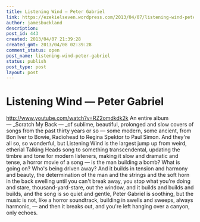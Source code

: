 ```yaml
---
title: Listening Wind — Peter Gabriel 
link: https://ezekielseven.wordpress.com/2013/04/07/listening-wind-peter-gabriel/
author: jamesbuckland
description: 
post_id: 443
created: 2013/04/07 21:39:28
created_gmt: 2013/04/08 02:39:28
comment_status: open
post_name: listening-wind-peter-gabriel
status: publish
post_type: post
layout: post
---
```


# Listening Wind — Peter Gabriel 

http://www.youtube.com/watch?v=RZ2omdkdk2k An entire album — _Scratch My Back — _of sublime, beautiful, prolonged and slow covers of songs from the past thirty years or so — some modern, some ancient, from Bon Iver to Bowie, Radiohead to Regina Spektor to Paul Simon. And they're all so, so wonderful, but Listening Wind is the largest jump up from weird, etherial Talking Heads song to something transcendental, updating the timbre and tone for modern listeners, making it slow and dramatic and tense, a horror movie of a song — is the man building a bomb? What is going on? Who's being driven away? And it builds in tension and harmony and beauty, the determination of the man and the strings and the soft horn in the back swelling until you can't break away, you stop what you're doing and stare, thousand-yard-stare, out the window, and it builds and builds and builds, and the song is so quiet and gentle, Peter Gabriel is soothing, but the music is not, like a horror soundtrack, building in swells and sweeps, always harmonic, — and then it breaks out, and you're left hanging over a canyon, only echoes.